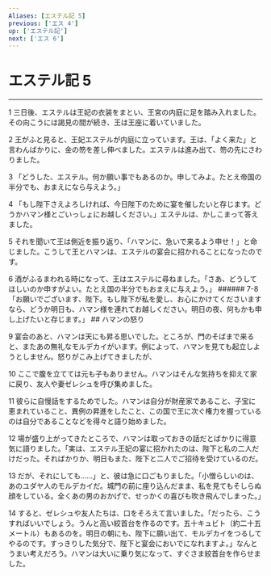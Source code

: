 ```yaml
---
Aliases: [エステル記 5]
previous: ['エス 4']
up: ['エステル記']
next: ['エス 6']
---
```

# エステル記 5

***




1 
三日後、エステルは王妃の衣装をまとい、王宮の内庭に足を踏み入れました。その向こうには謁見の間が続き、王は王座に着いていました。 



2 
王がふと見ると、王妃エステルが内庭に立っています。王は、「よく来た」と言わんばかりに、金の笏を差し伸べました。エステルは進み出て、笏の先にさわりました。 



3 
「どうした、エステル。何か願い事でもあるのか。申してみよ。たとえ帝国の半分でも、おまえになら与えよう。」 



4 
「もし陛下さえよろしければ、今日陛下のために宴を催したいと存じます。どうかハマン様とごいっしょにお越しください。」エステルは、かしこまって答えました。 



5 
それを聞いて王は側近を振り返り、「ハマンに、急いで来るよう申せ！」と命じました。こうして王とハマンは、エステルの宴会に招かれることになったのです。 



6 
酒がふるまわれる時になって、王はエステルに尋ねました。「さあ、どうしてほしいのか申すがよい。たとえ国の半分でもおまえに与えよう。」 ###### 7-8 「お願いでございます、陛下。もし陛下が私を愛し、お心にかけてくださいますなら、どうか明日も、ハマン様を連れてお越しください。明日の夜、何もかも申し上げたいと存じます。」 ## ハマンの怒り 



9 
宴会のあと、ハマンは天にも昇る思いでした。ところが、門のそばまで来ると、またあの無礼なモルデカイがいます。例によって、ハマンを見ても起立しようとしません。怒りがこみ上げてきましたが、 



10 
ここで腹を立てては元も子もありません。ハマンはそんな気持ちを抑えて家に戻り、友人や妻ゼレシュを呼び集めました。 



11 
彼らに自慢話をするためでした。ハマンは自分が財産家であること、子宝に恵まれていること、異例の昇進をしたこと、この国で王に次ぐ権力を握っているのは自分であることなどを得々と語り始めました。 



12 
場が盛り上がってきたところで、ハマンは取っておきの話だとばかりに得意気に語りました。「実は、エステル王妃の宴に招かれたのは、陛下と私の二人だけだった。そればかりか、明日もまた、陛下と二人でご招待を受けているのだ。 



13 
だが、それにしても……」と、彼は急に口ごもりました。「小憎らしいのは、あのユダヤ人のモルデカイだ。城門の前に座り込んだまま、私を見てもそしらぬ顔をしている。全くあの男のおかげで、せっかくの喜びも吹き飛んでしまった。」 



14 
すると、ゼレシュや友人たちは、口をそろえて言いました。「だったら、こうすればいいでしょう。うんと高い絞首台を作るのです。五十キュビト（約二十五メートル）もあるのを。明日の朝にも、陛下に願い出て、モルデカイをつるしてやるのです。すっきりした気分で、陛下と宴会においでになれますよ。」なんとうまい考えだろう。ハマンは大いに乗り気になって、すぐさま絞首台を作らせました。
